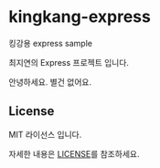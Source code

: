# kingkang-express
킹강용 express sample

최지연의 Express 프로젝트 입니다.

안녕하세요.
별건 없어요.

<!-- LICENSE -->
## License

MIT 라이선스 입니다. 

자세한 내용은 [LICENSE](https://github.com/JoungSik/kingkang-express/blob/master/LICENSE.md)를 참조하세요.

